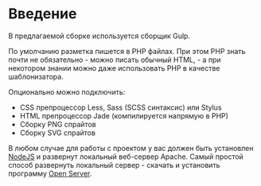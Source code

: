 # Введение

В предлагаемой сборке используется сборщик Gulp.

По умолчанию разметка пишется в PHP файлах. При этом PHP знать почти не обязательно - можно писать обычный HTML, - а при некотором знании можно даже использовать PHP в качестве шаблонизатора.

Опционально можно подключить:
- CSS препроцессор Less, Sass (SCSS синтаксис) или Stylus
- HTML препроцессор Jade (компилируется напрямую в PHP)
- Сборку PNG спрайтов
- Сборку SVG спрайтов

В любом случае для работы с проектом у вас должен быть установлен [NodeJS](https://nodejs.org) и развернут локальный веб-сервер Apache. Самый простой способ развернуть локальный сервер - скачать и установить программу [Open Server](https://ospanel.io/).